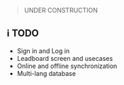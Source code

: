 > UNDER CONSTRUCTION

## :information_source: TODO
  - Sign in and Log in 
  - Leadboard screen and usecases
  - Online and offline synchronization
  - Multi-lang database